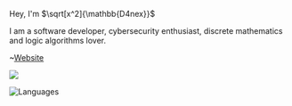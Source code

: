 Hey, I'm $\sqrt[x^2]{\mathbb{D4nex}}$

I am a software developer, cybersecurity enthusiast, discrete mathematics and logic algorithms lover.

~[Website](https://d4nex.github.io)

<a href="https://twitter.com/id4nex">
      <img src="https://img.shields.io/twitter/follow/id4nex?style=for-the-badge&logo=twitter&&labelColor=1f1f1f&color=7F96FF" />
</a>

![Languages](https://github-readme-stats.vercel.app/api/top-langs/?username=D4nex&theme=dark&show_icons=true&hide_border=true&exclude_repo=d4nex.github.io&layout=compact&lang_count=9)
